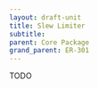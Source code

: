 ```yaml
---
layout: draft-unit
title: Slew Limiter
subtitle: 
parent: Core Package
grand_parent: ER-301
---
```


TODO
